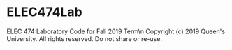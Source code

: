 # ELEC474Lab
ELEC 474 Laboratory Code for Fall 2019 Term\n
Copyright (c) 2019 Queen's University. All rights reserved. Do not share or re-use.

